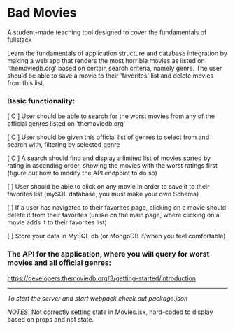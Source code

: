 # Bad Movies

A student-made teaching tool designed to cover the fundamentals of fullstack

Learn the fundamentals of application structure and database integration by making a web app that renders the most horrible movies as listed on 'themoviedb.org' based on certain search criteria, namely genre. The user should be able to save a movie to their 'favorites' list and delete movies from this list.

### Basic functionality:

[ C ] User should be able to search for the worst movies from any of the official genres listed on 'themoviedb.org'

[ C ] User should be given this official list of genres to select from and search with, filtering by selected genre

[ C ] A search should find and display a limited list of movies sorted by rating in ascending order, showing the movies with the worst ratings first (figure out how to modify the API endpoint to do so)

[ ] User should be able to click on any movie in order to save it to their favorites list (mySQL database, you must make your own Schema)

[ ] If a user has navigated to their favorites page, clicking on a movie should delete it from their favorites (unlike on the main page, where clicking on a movie adds it to their favorites list)

[ ] Store your data in MySQL db (or MongoDB if/when you feel comfortable)

### The API for the application, where you will query for worst movies and all official genres:

https://developers.themoviedb.org/3/getting-started/introduction

--------

*To start the server and start webpack check out package.json*


*NOTES*: Not correctly setting state in Movies.jsx, hard-coded to display based on props and not state.